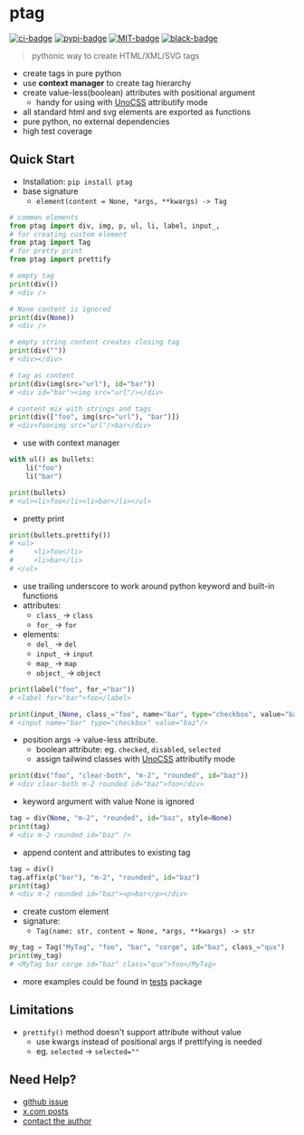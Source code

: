 # ptag

[![ci-badge]][ci-url] [![pypi-badge]][pypi-url] [![MIT-badge]][MIT-url] [![black-badge]][black-url]

> pythonic way to create HTML/XML/SVG tags

- create tags in pure python
- use **context manager** to create tag hierarchy
- create value-less(boolean) attributes with positional argument
    - handy for using with [UnoCSS] attributify mode
- all standard html and svg elements are exported as functions
- pure python, no external dependencies
- high test coverage

## Quick Start

- Installation: `pip install ptag`
- base signature
    - `element(content = None, *args, **kwargs) -> Tag`

```python
# common elements
from ptag import div, img, p, ul, li, label, input_,
# for creating custom element
from ptag import Tag  
# for pretty print
from ptag import prettify  

# empty tag
print(div())
# <div />

# None content is ignored
print(div(None))
# <div />

# empty string content creates closing tag
print(div(""))
# <div></div>

# tag as content
print(div(img(src="url"), id="bar"))  
# <div id="bar"><img src="url"/></div>

# content mix with strings and tags
print(div(["foo", img(src="url"), "bar")])
# <div>foo<img src="url"/>bar</div>
```

- use with context manager

```python
with ul() as bullets:
    li("foo")
    li("bar")

print(bullets)
# <ul><li>foo</li><li>bar</li></ul>
```

- pretty print

```python
print(bullets.prettify())
# <ul>
#     <li>foo</li>
#     <li>bar</li>
# </ul>
```

- use trailing underscore to work around python keyword and built-in functions
- attributes:
    - `class_` -> `class`
    - `for_` -> `for`
- elements:
    - `del_` -> `del`
    - `input_` -> `input`
    - `map_` -> `map`
    - `object_` -> `object`

```python
print(label("foo", for_="bar"))
# <label for="bar">foo</label>

print(input_(None, class_="foo", name="bar", type="checkbox", value="baz"))
# <input name="bar" type="checkbox" value="baz"/>
```

- position args -> value-less attribute.
    - boolean attribute: eg. `checked`, `disabled`, `selected`
    - assign tailwind classes with [UnoCSS] attributify mode

```python
print(div("foo", "clear-both", "m-2", "rounded", id="baz"))
# <div clear-both m-2 rounded id="baz">foo</div>
```

- keyword argument with value None is ignored

```python
tag = div(None, "m-2", "rounded", id="baz", style=None) 
print(tag)  
# <div m-2 rounded id="baz" />
```

- append content and attributes to existing tag

```python
tag = div()
tag.affix(p("bar"), "m-2", "rounded", id="baz") 
print(tag)  
# <div m-2 rounded id="baz"><p>bar</p></div>
```

- create custom element
- signature:
    - `Tag(name: str, content = None, *args, **kwargs) -> str`

```python
my_tag = Tag("MyTag", "foo", "bar", "corge", id="baz", class_="qux")
print(my_tag)  
# <MyTag bar corge id="baz" class="qux">foo</MyTag>
```

- more examples could be found in [tests] package

## Limitations

- `prettify()` method doesn't support attribute without value
    - use kwargs instead of positional args if prettifying is needed
    - eg. `selected` -> `selected=""`

## Need Help?

- [github issue]
- [x.com posts]
- [contact the author]

[black-badge]: https://img.shields.io/badge/code%20style-black-000000.svg
[black-url]: https://github.com/psf/black
[ci-badge]: https://github.com/hoishing/ptag/actions/workflows/ci.yml/badge.svg
[ci-url]: https://github.com/hoishing/ptag/actions/workflows/ci.yml
[contact the author]: https://hoishing.github.io
[github issue]: https://github.com/hoishing/ptag/issues
[MIT-badge]: https://img.shields.io/github/license/hoishing/ptag
[MIT-url]: https://opensource.org/licenses/MIT
[pypi-badge]: https://img.shields.io/pypi/v/ptag
[pypi-url]: https://pypi.org/project/ptag/
[tests]: https://github.com/hoishing/ptag/tree/main/tests
[UnoCSS]: https://github.com/unocss/unocss
[x.com posts]: https://x.com/hoishing
